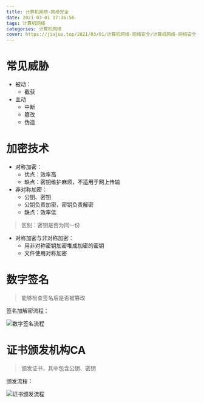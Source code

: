```yaml
---
title: 计算机网络-网络安全
date: 2021-03-01 17:36:56
tags: 计算机网络
categories: 计算机网络
cover: https://jiajuu.top/2021/03/01/计算机网络-网络安全/计算机网络-网络安全.png
---
```


# 常见威胁

- 被动：
  - 截获
- 主动
  - 中断
  - 篡改
  - 伪造



# 加密技术

- 对称加密：
  - 优点：效率高
  - 缺点：密钥维护麻烦，不适用于网上传输
- 非对称加密：
  - 公钥、密钥
  - 公钥负责加密，密钥负责解密
  - 缺点：效率低

> 区别：密钥是否为同一份

- 对称加密与非对称加密：
  - 用非对称密钥加密堆成加密的密钥
  - 文件使用对称加密



# 数字签名

> 能够检查签名后是否被篡改

签名加解密流程：

![数字签名流程](https://jiajuu.top/2021/03/01/计算机网络-网络安全/数字签名流程.png)



# 证书颁发机构CA

> 颁发证书，其中包含公钥、密钥

颁发流程：

![证书颁发流程](https://jiajuu.top/2021/03/01/计算机网络-网络安全/证书颁发流程.png)





